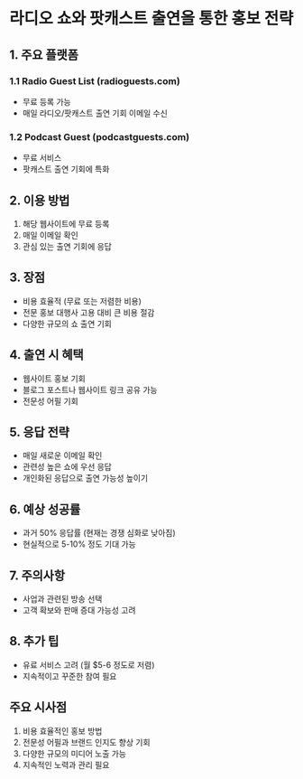 # 라디오 쇼와 팟캐스트 출연을 통한 홍보 전략

## 1. 주요 플랫폼

### 1.1 Radio Guest List (radioguests.com)

- 무료 등록 가능
- 매일 라디오/팟캐스트 출연 기회 이메일 수신

### 1.2 Podcast Guest (podcastguests.com)

- 무료 서비스
- 팟캐스트 출연 기회에 특화

## 2. 이용 방법

1. 해당 웹사이트에 무료 등록
2. 매일 이메일 확인
3. 관심 있는 출연 기회에 응답

## 3. 장점

- 비용 효율적 (무료 또는 저렴한 비용)
- 전문 홍보 대행사 고용 대비 큰 비용 절감
- 다양한 규모의 쇼 출연 기회

## 4. 출연 시 혜택

- 웹사이트 홍보 기회
- 블로그 포스트나 웹사이트 링크 공유 가능
- 전문성 어필 기회

## 5. 응답 전략

- 매일 새로운 이메일 확인
- 관련성 높은 쇼에 우선 응답
- 개인화된 응답으로 출연 가능성 높이기

## 6. 예상 성공률

- 과거 50% 응답률 (현재는 경쟁 심화로 낮아짐)
- 현실적으로 5-10% 정도 기대 가능

## 7. 주의사항

- 사업과 관련된 방송 선택
- 고객 확보와 판매 증대 가능성 고려

## 8. 추가 팁

- 유료 서비스 고려 (월 $5-6 정도로 저렴)
- 지속적이고 꾸준한 참여 필요

## 주요 시사점

1. 비용 효율적인 홍보 방법
2. 전문성 어필과 브랜드 인지도 향상 기회
3. 다양한 규모의 미디어 노출 가능
4. 지속적인 노력과 관리 필요
